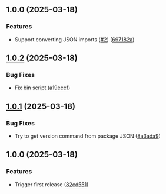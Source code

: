## 1.0.0 (2025-03-18)

### Features

* Support converting JSON imports ([#2](https://github.com/BrightNight-Energy/ts-ecma-import-codmod/issues/2)) ([697182a](https://github.com/BrightNight-Energy/ts-ecma-import-codmod/commit/697182af4d85b611b9adcd19bf9fc0cc4bf787f2))

## [1.0.2](https://github.com/BrightNight-Energy/ts-ecma-import-codmod/compare/v1.0.1...v1.0.2) (2025-03-18)

### Bug Fixes

* Fix bin script ([a19eccf](https://github.com/BrightNight-Energy/ts-ecma-import-codmod/commit/a19eccf3e864956b130c999d4c0cdcd2498eb3ef))

## [1.0.1](https://github.com/BrightNight-Energy/ts-ecma-import-codmod/compare/v1.0.0...v1.0.1) (2025-03-18)

### Bug Fixes

* Try to get version command from package JSON ([8a3ada9](https://github.com/BrightNight-Energy/ts-ecma-import-codmod/commit/8a3ada905d7abc73a77b4fdd57e5bdcb5cc6d5f9))

## 1.0.0 (2025-03-18)

### Features

* Trigger first release ([82cd551](https://github.com/BrightNight-Energy/ts-ecma-import-codmod/commit/82cd55193254997d0390e7c361d91d107ba40ed3))
